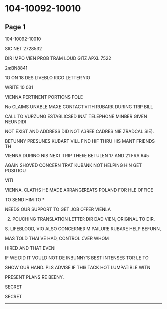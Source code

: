 # 104-10092-10010

## Page 1

104-10092-10010

SIC NET 2728532

DIR IMPO VIEN PROB TRAM LOUD GITZ APXL 7522

2жBN8841

1O ON 18 DES LIVEBLO RICO LETTER VIO

WRITE 10 031

VIENNA PERTINENT PORTIONS FOLE

No CLAIMS UNABLE MAXE CONTACT VITH RUBARK DURING TRIP BILL

CALL TO VURZUNG ESTABLICSED INAT TELEPHONE MINBER GIVEN NEUNDIDI

NOT EXIST AND ADDRESS DID NOT AGREE CADRES NIE ZRADCAL SIE).

BETUNNY PRESUNES KUBART VILL FIND HIF THRU HIS MANT FRIENDS TH

VIENNA DURINO NIS NEXT TRIP THERE BETULEN 17 AND 21 FRA 645

AGAIN SHOVED CONCERN TRAT KUBANK NOT HELPING HIN GET POSITIOU

VITI

VIENNA. CLATHS HE MADE ARRANGEREATS POLAND FOR HLE OFFICE

TO SEND HIM TO *

NEEDS OUR SUPPORT TO GET JOB OFFER VIENLA

2. POUCHING TRANSLATION LETTER DIR DAD VIEN, ORIGINAL TO DIR.

S. LIFEBLOOD, VIO ALSO CONCERNED M PAILURE RUBARE HELP BEFUNN,

MAS TOLD THAI VE HAD, CONTROL OVER WHOM

HIRED AND THAT EVENI

IF WE DID IT VOULD NOT DE INBUNNY'S BEST INTENSES TOR LE TO

SHOW OUR HAND. PLS ADVISE IF THIS TACK HOT LUMPATIBLE WITN

PRESENT PLANS RE BEENY.

SECRET

SECRET

---

